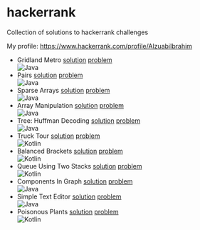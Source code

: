 # hackerrank
Collection of solutions to hackerrank challenges

My profile: https://www.hackerrank.com/profile/AlzuabiIbrahim

- Gridland Metro [solution](https://github.com/alzuabi/hackerrank/blob/main/src/main/java/gridland_metro/Gridland_Metro.java) [problem](https://www.hackerrank.com/challenges/gridland-metro/problem)  <div class="vertical-center"> ![Java][java-img] </div>
- Pairs [solution](https://github.com/alzuabi/hackerrank/blob/main/src/main/java/pairs/Pairs.java) [problem](https://www.hackerrank.com/challenges/pairs/problem) <div class="vertical-center"> ![Java][java-img] </div>
- Sparse Arrays [solution](https://github.com/alzuabi/hackerrank/blob/main/src/main/java/sparse_arrays/Sparse_Arrays.java) [problem](https://www.hackerrank.com/challenges/sparse-arrays/problem) <div class="vertical-center"> ![Java][java-img] </div>
- Array Manipulation [solution](https://github.com/alzuabi/hackerrank/blob/main/src/main/java/array_manipulation/Array_Manipulation.java) [problem](https://www.hackerrank.com/challenges/crush/problem) <div class="vertical-center"> ![Java][java-img] </div>
- Tree: Huffman Decoding [solution](https://github.com/alzuabi/hackerrank/blob/main/src/main/java/tree_huffman_decoding/Tree_Huffman_Decoding.java) [problem](https://www.hackerrank.com/challenges/tree-huffman-decoding/problem) <div class="vertical-center"> ![Java][java-img] </div>
- Truck Tour [solution](https://github.com/alzuabi/hackerrank/blob/main/src/main/kotlin/truck_tour/Truck_Tour.kt) [problem](https://www.hackerrank.com/challenges/truck-tour/problem) <div class="vertical-center"> ![Kotlin][kotlin-img] </div>
- Balanced Brackets [solution](https://github.com/alzuabi/hackerrank/blob/main/src/main/kotlin/balanced_brackets/Balanced_Brackets.kt) [problem](https://www.hackerrank.com/challenges/balanced-brackets/problem) <div class="vertical-center"> ![Kotlin][kotlin-img] </div>
- Queue Using Two Stacks [solution](https://github.com/alzuabi/hackerrank/blob/main/src/main/kotlin/queue_using_two_stacks/Queue_Using_Two_Stacks.kt) [problem](https://www.hackerrank.com/challenges/queue-using-two-stacks/problem) <div class="vertical-center"> ![Kotlin][kotlin-img] </div>
- Components In Graph [solution](https://github.com/alzuabi/hackerrank/blob/main/src/main/java/components_in_graph/Components_In_Graph.java) [problem](https://www.hackerrank.com/challenges/components-in-graph/problem) <div class="vertical-center"> ![Java][java-img] </div>
- Simple Text Editor [solution](https://github.com/alzuabi/hackerrank/blob/main/src/main/java/simple_text_editor/Simple_Text_Editor.java) [problem](https://www.hackerrank.com/challenges/simple-text-editor/problem) <div class="vertical-center"> ![Java][java-img] </div>
- Poisonous Plants [solution](https://github.com/alzuabi/hackerrank/blob/main/src/main/kotlin/poisonous_plants/Poisonous_Plants.kt) [problem](https://www.hackerrank.com/challenges/poisonous-plants/problem) <div class="vertical-center"> ![Kotlin][java-img] </div>
















[java-img]: https://img.shields.io/badge/Java-ED8B00?style=for-the-badge&logo=openjdk&logoColor=white
[kotlin-img]: https://img.shields.io/badge/kotlin-%237F52FF.svg?style=for-the-badge&logo=kotlin&logoColor=white
